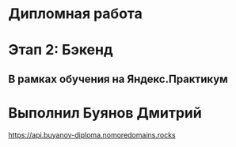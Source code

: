 # Дипломная работа

# Этап 2: Бэкенд

## В рамках обучения на Яндекс.Практикум

# Выполнил Буянов Дмитрий

https://api.buyanov-diploma.nomoredomains.rocks
